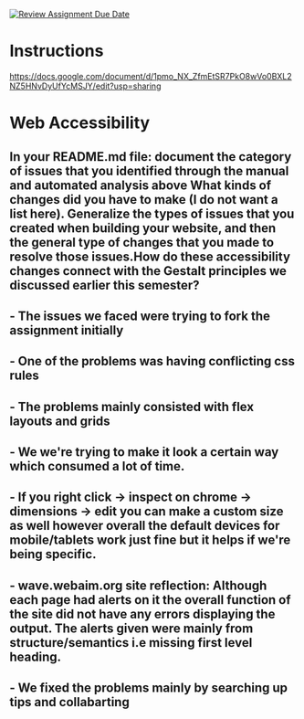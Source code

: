 [![Review Assignment Due Date](https://classroom.github.com/assets/deadline-readme-button-22041afd0340ce965d47ae6ef1cefeee28c7c493a6346c4f15d667ab976d596c.svg)](https://classroom.github.com/a/sntKDyQ2)
# Instructions

https://docs.google.com/document/d/1pmo_NX_ZfmEtSR7PkO8wVo0BXL2NZ5HNvDyUfYcMSJY/edit?usp=sharing

# Web Accessibility

## In your README.md file: document the category of issues that you identified through the manual and automated analysis above What kinds of changes did you have to make (I do not want a list here). Generalize the types of issues that you created when building your website, and then the general type of changes that you made to resolve those issues.How do these accessibility changes connect with the Gestalt principles we discussed earlier this semester?


## - The issues we faced were trying to fork the assignment initially 
## - One of the problems was having conflicting css rules
## - The problems mainly consisted with flex layouts and grids
## - We we're trying to make it look a certain way which consumed a lot of time.
## - If you right click -> inspect on chrome -> dimensions -> edit you can make a custom size as well however overall the default devices for mobile/tablets work just fine but it helps if we're being specific.
## - wave.webaim.org site reflection: Although each page had alerts on it the overall function of the site did not have any errors displaying the output. The alerts given were mainly from structure/semantics i.e missing first level heading.
## - We fixed the problems mainly by searching up tips and collabarting
